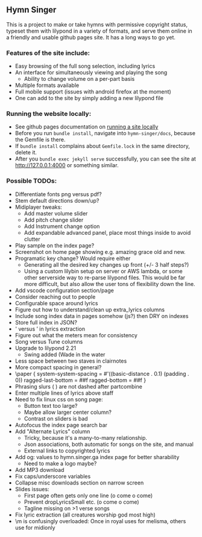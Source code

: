 ## Hymn Singer

This is a project to make or take hymns with permissive copyright status, typeset them with lilypond in a variety of formats, and serve them online in a friendly and usable github pages site. It has a long ways to go yet.

### Features of the site include:
 - Easy browsing of the full song selection, including lyrics
 - An interface for simultaneously viewing and playing the song
     - Ability to change volume on a per-part basis
 - Multiple formats available
 - Full mobile support (issues with android firefox at the moment)
 - One can add to the site by simply adding a new lilypond file

### Running the website locally:
 - See github pages documentation on [running a site locally](https://docs.github.com/en/github/working-with-github-pages/testing-your-github-pages-site-locally-with-jekyll)
 - Before you run `bundle install`, navigate into `hymn-singer/docs`, because the Gemfile is there.
 - If `bundle install` complains about `Gemfile.lock` in the same directory, delete it.
 - After you `bundle exec jekyll serve` successfully, you can see the site at <http://127.0.0.1:4000> or something similar.

### Possible TODOs:
  - Differentiate fonts png versus pdf?
  - Stem default directions down/up?
  - Midiplayer tweaks:
    - Add master volume slider
    - Add pitch change slider
    - Add Instrument change option
    - Add expandable advanced panel, place most things inside to avoid clutter
  - Play sample on the index page?
  - Screenshot on home page showing e.g. amazing grace old and new.
  - Programatic key change? Would require either
    - Generating all the desired key changes up front (+/- 3 half steps?)
    - Using a custom lilybin setup on server or AWS lambda, or some other serverside way to re-parse lilypond files. This would be far more difficult, but also allow the user tons of flexibility down the line.
  - Add vscode configuration section/page
  - Consider reaching out to people
  - Configurable space around lyrics
  - Figure out how to understand/clean up extra_lyrics columns
  - Include song index data in pages somehow (js?) then DRY on indexes
  - Store full index in JSON?
  - ' versus ’ in lyrics extraction
  - Figure out what the meters mean for consistency
  - Song versus Tune columns
  - Upgrade to lilypond 2.21
    - Swing added (Wade in the water
  - Less space between two staves in clairnotes
  - More compact spacing in general?
  - \paper {
      system-system-spacing = #'((basic-distance . 0.1) (padding . 0))
      ragged-last-bottom = ##f
      ragged-bottom = ##f
    }
  - Phrasing slurs \( \) are not dashed after partcombine
  - Enter multiple lines of lyrics above staff
  - Need to fix linux css on song page:
    - Button text too large?
    - Maybe allow larger center column?
    - Contrast on sliders is bad
  - Autofocus the index page search bar
  - Add "Alternate Lyrics" column
    - Tricky, because it's a many-to-many relationship.
    - Json associations, both automatic for songs on the site, and manual
    - External links to copyrighted lyrics
  - Add og: values to hymn.singer.ga index page for better sharability
    - Need to make a logo maybe?
  - Add MP3 download
  - Fix caps/underscore variables
  - Collapse misc downloads section on narrow screen
  - Slides issues:
    - First page often gets only one line (o come o come)
    - Prevent dropLyricsSmall etc. (o come o come)
    - Tagline missing on >1 verse songs
  - Fix lyric extraction (all creatures worship god most high)
  - \m is confusingly overloaded: Once in royal uses for melisma, others use for midionly
